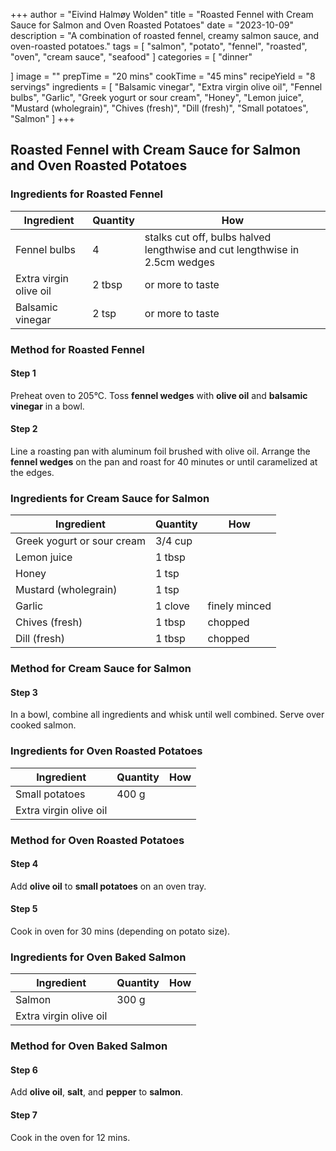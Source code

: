 +++
author = "Eivind Halmøy Wolden"
title = "Roasted Fennel with Cream Sauce for Salmon and Oven Roasted Potatoes"
date = "2023-10-09"
description = "A combination of roasted fennel, creamy salmon sauce, and oven-roasted potatoes."
tags = [
    "salmon",
    "potato",
    "fennel",
    "roasted",
    "oven",
    "cream sauce",
    "seafood"
]
categories = [
    "dinner"

]
image = ""
prepTime = "20 mins"
cookTime = "45 mins"
recipeYield = "8 servings"
ingredients = [
    "Balsamic vinegar",
    "Extra virgin olive oil",
    "Fennel bulbs",
    "Garlic",
    "Greek yogurt or sour cream",
    "Honey",
    "Lemon juice",
    "Mustard (wholegrain)",
    "Chives (fresh)",
    "Dill (fresh)",
    "Small potatoes",
    "Salmon"
]
+++

## Roasted Fennel with Cream Sauce for Salmon and Oven Roasted Potatoes

### Ingredients for Roasted Fennel
Ingredient | Quantity | How
---|---|---
Fennel bulbs | 4 | stalks cut off, bulbs halved lengthwise and cut lengthwise in 2.5cm wedges
Extra virgin olive oil | 2 tbsp | or more to taste
Balsamic vinegar | 2 tsp | or more to taste

### Method for Roasted Fennel
#### Step 1
Preheat oven to 205°C. Toss **fennel wedges** with **olive oil** and **balsamic vinegar** in a bowl.

#### Step 2
Line a roasting pan with aluminum foil brushed with olive oil. Arrange the **fennel wedges** on the pan and roast for 40 minutes or until caramelized at the edges.

### Ingredients for Cream Sauce for Salmon
Ingredient | Quantity | How
---|---|---
Greek yogurt or sour cream | 3/4 cup |
Lemon juice | 1 tbsp |
Honey | 1 tsp |
Mustard (wholegrain) | 1 tsp |
Garlic | 1 clove | finely minced
Chives (fresh) | 1 tbsp | chopped
Dill (fresh) | 1 tbsp | chopped

### Method for Cream Sauce for Salmon
#### Step 3
In a bowl, combine all ingredients and whisk until well combined. Serve over cooked salmon.

### Ingredients for Oven Roasted Potatoes
Ingredient | Quantity | How
---|---|---
Small potatoes | 400 g | 
Extra virgin olive oil | |

### Method for Oven Roasted Potatoes
#### Step 4
Add **olive oil** to **small potatoes** on an oven tray.

#### Step 5
Cook in oven for 30 mins (depending on potato size).

### Ingredients for Oven Baked Salmon
Ingredient | Quantity | How
---|---|---
Salmon | 300 g |
Extra virgin olive oil | |

### Method for Oven Baked Salmon
#### Step 6
Add **olive oil**, **salt**, and **pepper** to **salmon**.

#### Step 7
Cook in the oven for 12 mins.
